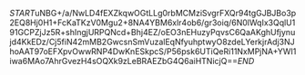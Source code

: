 $START$uNBG+/a/NwLD4fEXZkqwOGtLLg0rbMCMziSvgrFXQr94tgGJBJBo3p2EQ8Hj0H1+FcKaTKzV0Mgu2+8NA4YBM6xlr4ob6/gr3oiq/6N0lWqIx3QqlU191GCPZjJz5R+shIngjURPQNcd+Bhj4EZ/oEO3nEHuzyPqvsC6QaAKghUfjynujd4KkEDz/Cj5fiN42mMB2GwcsnSmVuzalEqNfyuhptwyO8zdeLYerkjrAdj3NJhoAAT97oEFXpvOwwRNP4DwKnESkpcS/P56psk6UTiQeRi11NxMPjNA+YWI1iwa6MAo7AhrGvezH4sOQXk9zLeBRAEZbG4Q6aiHTNicjQ==$END$